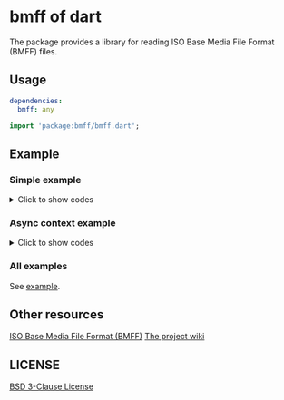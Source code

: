 # bmff of dart

The package provides a library for reading ISO Base Media File Format (BMFF) files.

## Usage

```yaml
dependencies:
  bmff: any
```

```dart
import 'package:bmff/bmff.dart';
```

## Example

### Simple example

<details>

<summary>Click to show codes</summary>

```dart
import 'package:bmff/bmff.dart';

void main() {
  final assetPath = 'assets/compare_still_1.heic';
  final bmff =
      Bmff.file(assetPath); // The path is file path, not flutter asset path.

  final boxes = bmff.childBoxes;
  for (final box in boxes) {
    print(box);
  }

  showFtyp(bmff);
}

void useByteListSource(List<int> bytes) {
  final bmff = Bmff.memory(bytes);
  final boxes = bmff.childBoxes;
  for (final box in boxes) {
    print(box);
  }
}

void showFtyp(Bmff bmff) {
  final typeBox = bmff.typeBox;
  final type = typeBox.type;

  final majorBrand = typeBox.majorBrand;
  final minorVersion = typeBox.minorVersion;
  final compatibleBrands = typeBox.compatibleBrands;

  print('type: $type');
  print('majorBrand: $majorBrand');
  print('minorVersion: $minorVersion');
  print('compatibleBrands: $compatibleBrands');
}

```

```log
ftyp (len = 24, start = 0, end = 24)
meta (len = 315, start = 24, end = 339)
mdat (len = 37933, start = 339, end = 38272)
type: ftyp
majorBrand: mif1
minorVersion:
compatibleBrands: [mif1, heic]
```

</details>

### Async context example

<details>

<summary>Click to show codes</summary>

```dart
import 'package:bmff/bmff.dart';
import 'package:http/http.dart' as http;

Future<void> main(List<String> args) async {
  // final uri = Uri.parse('https://www.w3school.com.cn/i/movie.mp4');
  final uri = Uri.parse(
      'http://vfx.mtime.cn/Video/2019/03/18/mp4/190318231014076505.mp4');
  final bmff = await Bmff.asyncContext(AsyncBmffContextHttp(uri));
  for (final box in bmff.childBoxes) {
    showBoxInfo(0, box);
  }
}

void showBoxInfo(int level, AsyncBmffBox box) {
  final levelPrefix = '    ' * level;
  print('$levelPrefix${box.type} ${box.realSize}');

  for (final child in box.childBoxes) {
    showBoxInfo(level + 1, child);
  }
}

// part download http context
class AsyncBmffContextHttp extends AsyncBmffContext {
  final Uri uri;

  const AsyncBmffContextHttp(this.uri);

  @override
  Future<List<int>> getRangeData(int start, int end) async {
    final response = await http.get(uri, headers: {
      'Range': 'bytes=$start-${end - 1}',
    });
    if (response.statusCode != 206) {
      throw Exception(
          'Current http status code is ${response.statusCode}, not 206, not support range download');
    }
    final bytes = response.bodyBytes;
    return bytes;
  }

  @override
  Future<int> lengthAsync() async {
    final response = await http.head(uri);
    final contentLength = response.headers['content-length'];
    if (contentLength != null) {
      return int.parse(contentLength);
    } else {
      throw Exception('content-length not found');
    }
  }
}

```

```log
ftyp 32
moov 44331
    mvhd 108
    trak 20456
    trak 23640
    udta 119
free 8
mdat 7538059
```

</details>

### All examples

See [example](https://github.com/CaiJingLong/bmff/blob/main/example).

## Other resources

[ISO Base Media File Format (BMFF)][isobmff]
[The project wiki][wiki]

## LICENSE

[BSD 3-Clause License](https://github.com/CaiJingLong/bmff/blob/main/LICENSE)

[isobmff]: https://mpeg.chiariglione.org/standards/mpeg-4/iso-base-media-file-format
[wiki]: https://github.com/CaiJingLong/bmff/wiki
